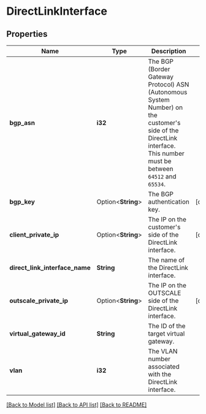 # DirectLinkInterface

## Properties

Name | Type | Description | Notes
------------ | ------------- | ------------- | -------------
**bgp_asn** | **i32** | The BGP (Border Gateway Protocol) ASN (Autonomous System Number) on the customer's side of the DirectLink interface. This number must be between `64512` and `65534`. | 
**bgp_key** | Option<**String**> | The BGP authentication key. | [optional]
**client_private_ip** | Option<**String**> | The IP on the customer's side of the DirectLink interface. | [optional]
**direct_link_interface_name** | **String** | The name of the DirectLink interface. | 
**outscale_private_ip** | Option<**String**> | The IP on the OUTSCALE side of the DirectLink interface. | [optional]
**virtual_gateway_id** | **String** | The ID of the target virtual gateway. | 
**vlan** | **i32** | The VLAN number associated with the DirectLink interface. | 

[[Back to Model list]](../README.md#documentation-for-models) [[Back to API list]](../README.md#documentation-for-api-endpoints) [[Back to README]](../README.md)


